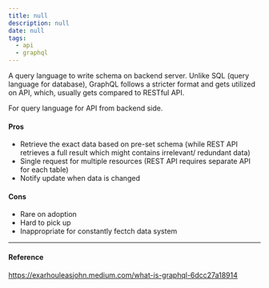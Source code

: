 ```yaml
---
title: null
description: null
date: null
tags:
  - api
  - graphql
---
```


A query language to write schema on backend server. Unlike SQL (query language for database), GraphQL follows a stricter format and gets utilized on API, which, usually gets compared to RESTful API.

For query language for API from backend side.

#### Pros

- Retrieve the exact data based on pre-set schema (while REST API retrieves a full result which might contains irrelevant/ redundant data)
- Single request for multiple resources (REST API requires separate API for each table)
- Notify update when data is changed

#### Cons

- Rare on adoption
- Hard to pick up
- Inappropriate for constantly fectch data system

---

#### Reference

https://exarhouleasjohn.medium.com/what-is-graphql-6dcc27a18914
